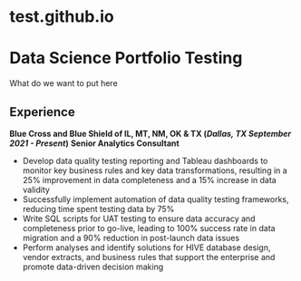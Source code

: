 # test.github.io
# Data Science Portfolio Testing
What do we want to put here
## Experience
 **Blue Cross and Blue Shield of IL, MT, NM, OK & TX (_Dallas, TX September 2021 - Present_)**
 **Senior Analytics Consultant**
- Develop data quality testing reporting and Tableau dashboards to monitor key business rules and key data
transformations, resulting in a 25% improvement in data completeness and a 15% increase in data validity
- Successfully implement automation of data quality testing frameworks, reducing time spent testing data by 75%
- Write SQL scripts for UAT testing to ensure data accuracy and completeness prior to go-live, leading to 100% success
rate in data migration and a 90% reduction in post-launch data issues
- Perform analyses and identify solutions for HIVE database design, vendor extracts, and business rules that support the
enterprise and promote data-driven decision making
